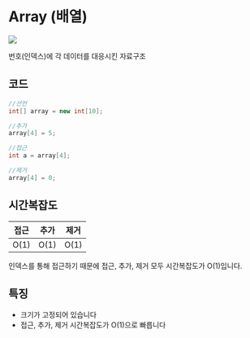 # Array (배열)

<img src="https://upload.wikimedia.org/wikipedia/commons/3/3f/Array1.svg" style="background-color: white"/>

번호(인덱스)에 각 데이터를 대응시킨 자료구조

## 코드
```java
//선언
int[] array = new int[10];

//추가
array[4] = 5;

//접근
int a = array[4];

//제거
array[4] = 0;

```

## 시간복잡도
|  접근  |  추가  | 제거 |
|:----:|:----:| :---: |
| O(1) | O(1) | O(1) |
인덱스를 통해 접근하기 때문에 접근, 추가, 제거 모두 시간복잡도가 O(1)입니다.

## 특징
- 크기가 고정되어 있습니다
- 접근, 추가, 제거 시간복잡도가 O(1)으로 빠릅니다
